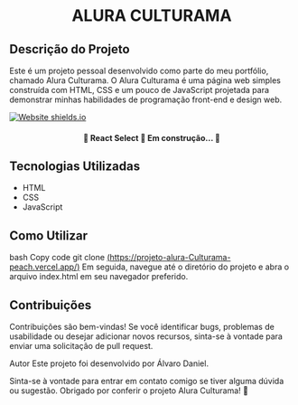 <h1 align="center">ALURA CULTURAMA</h1>

## Descrição do Projeto
<p>Este é um projeto pessoal desenvolvido como parte do meu portfólio, chamado Alura Culturama. O Alura Culturama é uma página web simples construída com HTML, CSS e um pouco de JavaScript projetada para demonstrar minhas habilidades de programação front-end e design web.</p>

<image align="center">[![Website shields.io](https://img.shields.io/website-up-down-green-red/http/shields.io.svg)](http://shields.io/)</image>

<h4 align="center"> 
	🚧  React Select 🚀 Em construção...  🚧
</h4>


## Tecnologias Utilizadas
- HTML
- CSS
- JavaScript

## Como Utilizar
bash
Copy code
git clone [(https://projeto-alura-Culturama-peach.vercel.app/)](https://alura-culturama-lilac.vercel.app/)
Em seguida, navegue até o diretório do projeto e abra o arquivo index.html em seu navegador preferido.

## Contribuições
Contribuições são bem-vindas! Se você identificar bugs, problemas de usabilidade ou desejar adicionar novos recursos, sinta-se à vontade para enviar uma solicitação de pull request.

Autor
Este projeto foi desenvolvido por Álvaro Daniel.

Sinta-se à vontade para entrar em contato comigo se tiver alguma dúvida ou sugestão. Obrigado por conferir o projeto Alura Culturama! 🚀
